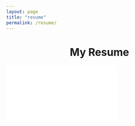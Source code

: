 ```yaml
---
layout: page
title: "resume"
permalink: /resume/
---
```


<h1 style="text-align:center;">My Resume</h1>
<object data="your_url_to_pdf" type="application/pdf">
    <embed src="/images/Rosenfield_Resume_10JUL2023.pdf#toolbar=0&navpanes=0" id="resume alt="Resume" type="application/pdf" />
</object>
